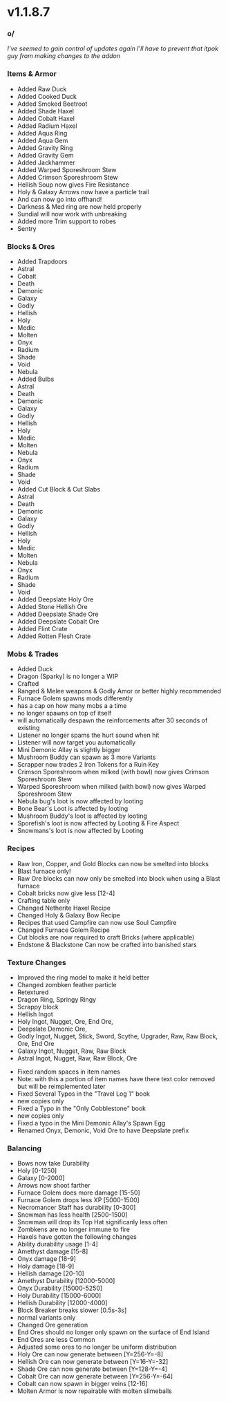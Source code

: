 # v1.1.8.7

### o/

_I've seemed to gain control of updates again I'll have to prevent that itpok guy from making changes to the addon_

### **Items & Armor**

* Added Raw Duck
* Added Cooked Duck
* Added Smoked Beetroot
* Added Shade Haxel
* Added Cobalt Haxel
* Added Radium Haxel
* Added Aqua Ring
* Added Aqua Gem
* Added Gravity Ring
* Added Gravity Gem
* Added Jackhammer
* Added Warped Sporeshroom Stew
* Added Crimson Sporeshroom Stew
* Hellish Soup now gives Fire Resistance
* Holy & Galaxy Arrows now have a particle trail
* And can now go into offhand!
* Darkness & Med ring are now held properly
* Sundial will now work with unbreaking
* Added more Trim support to robes
* Sentry

### Blocks & Ores

* Added Trapdoors
* Astral
* Cobalt
* Death
* Demonic
* Galaxy
* Godly
* Hellish
* Holy
* Medic
* Molten
* Onyx
* Radium
* Shade
* Void
* Nebula
* Added Bulbs
* Astral
* Death
* Demonic
* Galaxy
* Godly
* Hellish
* Holy
* Medic
* Molten
* Nebula
* Onyx
* Radium
* Shade
* Void
* Added Cut Block & Cut Slabs
* Astral
* Death
* Demonic
* Galaxy
* Godly
* Hellish
* Holy
* Medic
* Molten
* Nebula
* Onyx
* Radium
* Shade
* Void
* Added Deepslate Holy Ore
* Added Stone Hellish Ore
* Added Deepslate Shade Ore
* Added Deepslate Cobalt Ore
* Added Flint Crate
* Added Rotten Flesh Crate

### Mobs & Trades

* Added Duck
* Dragon (Sparky) is no longer a WIP
* Crafted
* Ranged & Melee weapons & Godly Amor or better highly recommended
* Furnace Golem spawns mods differently
* has a cap on how many mobs a a time
* no longer spawns on top of itself
* will automatically despawn the reinforcements after 30 seconds of existing
* Listener no longer spams the hurt sound when hit
* Listener will now target you automatically
* Mini Demonic Allay is slightly bigger
* Mushroom Buddy can spawn as 3 more Variants
* Scrapper now trades 2 Iron Tokens for a Ruin Key
* Crimson Sporeshroom when milked (with bowl) now gives Crimson Sporeshroom Stew
* Warped Sporeshroom when milked (with bowl) now gives Warped Sporeshroom Stew
* Nebula bug's loot is now affected by looting
* Bone Bear's Loot is affected by looting
* Mushroom Buddy's loot is affected by looting
* Sporefish's loot is now affected by Looting & Fire Aspect
* Snowmans's loot is now affected by Looting

### Recipes

* Raw Iron, Copper, and Gold Blocks can now be smelted into blocks
* Blast furnace only!
* Raw Ore blocks can now only be smelted into block when using a Blast furnace
* Cobalt bricks now give less \[12-4]
* Crafting table only
* Changed Netherite Haxel Recipe
* Changed Holy & Galaxy Bow Recipe
* Recipes that used Campfire can now use Soul Campfire
* Changed Furnace Golem Recipe
* Cut blocks are now required to craft Bricks (where applicable)
* Endstone & Blackstone Can now be crafted into banished stars

### Texture Changes﻿﻿

* Improved the ring model to make it held better
* Changed zombken feather particle
* Retextured
* Dragon Ring, Springy Ringy
* Scrappy block
* Hellish Ingot
* Holy Ingot, Nugget, Ore, End Ore,
* Deepslate Demonic Ore,
* Godly Ingot, Nugget, Stick, Sword, Scythe, Upgrader, Raw, Raw Block, Ore, End Ore
* Galaxy Ingot, Nugget, Raw, Raw Block
* Astral Ingot, Nugget, Raw, Raw Block, Ore

<!---->

* Fixed random spaces in item names
* Note: with this a portion of item names have there text color removed but will be reimplemented later
* Fixed Several Typos in the "Travel Log 1" book
* new copies only
* Fixed a Typo in the "Only Cobblestone" book
* new copies only
* Fixed a typo in the Mini Demonic Allay's Spawn Egg
* Renamed Onyx, Demonic, Void Ore to have Deepslate prefix

### Balancing﻿

* Bows now take Durability
* Holy \[0-1250]
* Galaxy \[0-2000]
* Arrows now shoot farther
* Furnace Golem does more damage \[15-50]
* Furnace Golem drops less XP \[5000-1500]
* Necromancer Staff has durability \[0-300]
* Snowman has less health \[2500-1500]
* Snowman will drop its Top Hat significanly less often
* Zombkens are no longer immune to fire
* Haxels have gotten the following changes
* Ability durability usage \[1-4]
* Amethyst damage \[15-8]
* Onyx damage \[18-9]
* Holy damage \[18-9]
* Hellish damage \[20-10]
* Amethyst Durability \[12000-5000]
* Onyx Durability \[15000-5250]
* Holy Durability \[15000-6000]
* Hellish Durability \[12000-4000]
* Block Breaker breaks slower \[0.5s-3s]
* normal variants only
* Changed Ore generation
* End Ores should no longer only spawn on the surface of End Island
* End Ores are less Common
* Adjusted some ores to no longer be uniform distribution
* Holy Ore can now generate between \[Y=256-Y=-8]
* Hellish Ore can now generate between \[Y=16-Y=-32]
* Shade Ore can now generate between \[Y=128-Y=-4]
* Cobalt Ore can now generate between \[Y=256-Y=-64]
* Cobalt can now spawn in bigger veins \[12-16]
* Molten Armor is now repairable with molten slimeballs

